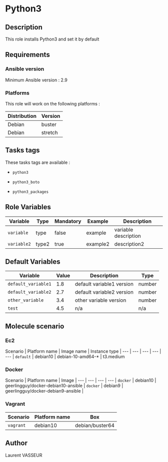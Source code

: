 Python3
===========

Description
-----------

This role installs Python3 and set it by default

Requirements
-------------

### Ansible version

Minimum Ansible version : 2.9

### Platforms

This role will work on the following platforms :

Distribution | Version |
--- | --- |
Debian | buster |
Debian | stretch |

Tasks tags
--------------

These tasks tags are available :

* ``python3``

* ``python3_boto``

* ``python3_packages``

Role Variables
--------------

Variable | Type | Mandatory |  Example | Description
--- | --- | --- | --- | --- |
`variable`  | type | false | example | variable description |
`variable2`  | type2 | true | example2 | description2 |


Default Variables
------------------

Variable | Value | Description | Type
--- | --- | --- | --- |
``default_variable1`` | 1.8 | default variable1 version | number |
``default_variable2`` | 2.7 | default variable2 version | number |
``other_variable`` | 3.4 | other variable version | number |
``test`` | 4.5 | n/a | n/a |

Molecule scenario
------------------

### Ec2
Scenario | Platform name | Image name | Instance type |
--- | --- | --- | --- | --- | 
``default`` | debian10 | debian-10-amd64-* | t3.medium



### Docker

Scenario | Platform name | Image |
--- | --- | --- | --- | 
``docker`` | debian10 | geerlingguy/docker-debian10-ansible | 
``docker`` | debian9 | geerlingguy/docker-debian9-ansible |

### Vagrant

Scenario | Platform name | Box |
--- | --- | --- | 
``vagrant`` | debian10 | debian/buster64 |`



Author
-------

Laurent VASSEUR